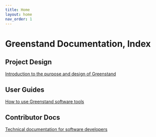 ```yaml
---
title: Home
layout: home
nav_order: 1
---
```


# Greenstand Documentation, Index 

## Project Design
[Introduction to the purpose and design of Greenstand](project-design/)

## User Guides
[How to use Greenstand software tools](user-guides/)

## Contributor Docs
[Technical documentation for software developers](contributor-docs/)

